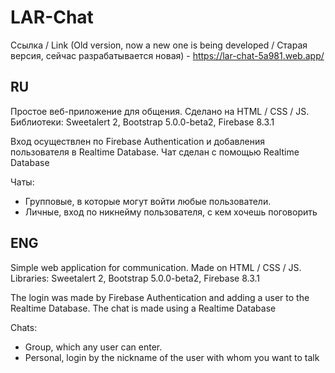 # LAR-Chat

Ссылка / Link (Old version, now a new one is being developed / Старая версия, сейчас разрабатывается новая) - https://lar-chat-5a981.web.app/

RU
------
Простое веб-приложение для общения.
Сделано на HTML / CSS / JS.
Библиотеки: Sweetalert 2, Bootstrap 5.0.0-beta2, Firebase 8.3.1

Вход осуществлен по Firebase Authentication и добавления пользователя в Realtime Database.
Чат сделан с помощью Realtime Database

Чаты:
* Групповые, в которые могут войти любые пользователи.
* Личные, вход по никнейму пользователя, с кем хочешь поговорить

ENG
------
Simple web application for communication.
Made on HTML / CSS / JS.
Libraries: Sweetalert 2, Bootstrap 5.0.0-beta2, Firebase 8.3.1

The login was made by Firebase Authentication and adding a user to the Realtime Database.
The chat is made using a Realtime Database

Chats:
* Group, which any user can enter.
* Personal, login by the nickname of the user with whom you want to talk 

